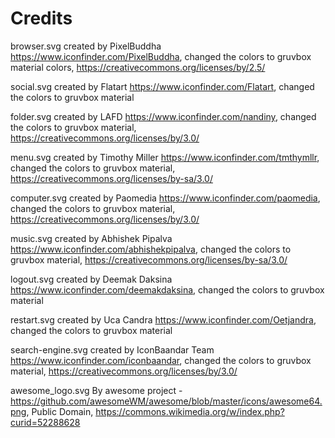 # Credits

browser.svg created by PixelBuddha https://www.iconfinder.com/PixelBuddha, changed the colors to gruvbox material colors, https://creativecommons.org/licenses/by/2.5/

social.svg created by Flatart https://www.iconfinder.com/Flatart, changed the colors to gruvbox material

folder.svg created by LAFD https://www.iconfinder.com/nandiny, changed the colors to gruvbox material, https://creativecommons.org/licenses/by/3.0/

menu.svg created by Timothy Miller https://www.iconfinder.com/tmthymllr, changed the colors to gruvbox material, https://creativecommons.org/licenses/by-sa/3.0/

computer.svg created by Paomedia https://www.iconfinder.com/paomedia, changed the colors to gruvbox material, https://creativecommons.org/licenses/by/3.0/

music.svg created by Abhishek Pipalva https://www.iconfinder.com/abhishekpipalva, changed the colors to gruvbox material, https://creativecommons.org/licenses/by-sa/3.0/

logout.svg created by Deemak Daksina https://www.iconfinder.com/deemakdaksina, changed the colors to gruvbox material

restart.svg created by Uca Candra https://www.iconfinder.com/Oetjandra, changed the colors to gruvbox material

search-engine.svg created by IconBaandar Team https://www.iconfinder.com/iconbaandar, changed the colors to gruvbox material, https://creativecommons.org/licenses/by/3.0/

awesome_logo.svg By awesome project - https://github.com/awesomeWM/awesome/blob/master/icons/awesome64.png, Public Domain, https://commons.wikimedia.org/w/index.php?curid=52288628
